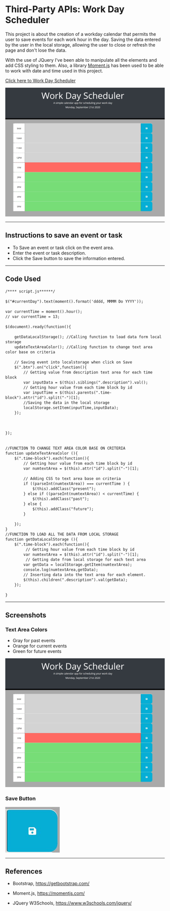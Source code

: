 # Third-Party APIs: Work Day Scheduler
This project is about the creation of a workday calendar that permits the user to save events for each work hour in the day. Saving the data entered by the user in the local storage, allowing the user to close or refresh the page and don't lose the data.

With the use of JQuery I've been able to manipulate all the elements and add CSS styling to them. Also, a library [Moment.js](https://momentjs.com/) has been used to be able to work with date and time used in this project. 

[Click here to Work Day Scheduler](https://chernanma.github.io/Work-Day-Scheduler/Develop/)

![picture](./Assets/images/main.jpg)

---

## Instructions to save an event or task

- To Save an event or task click on the event area.
- Enter the event or task description.
- Click the Save button to save the information entered.
---
## Code Used

``` JS
/**** script.js******/

$("#currentDay").text(moment().format('dddd, MMMM Do YYYY'));

var currentTime = moment().hour();
// var currentTime = 13;

$(document).ready(function(){

    getDataLocalStorage(); //Calling function to load data form local storage
    updateTextAreaColor(); //Calling function to change text area color base on criteria 
   
    // Saving event into localstorage when click on Save
    $(".btn").on("click",function(){
        // Getting value from description text area for each time block
        var inputData = $(this).siblings(".description").val();  
        // Getting hour value from each time block by id
        var inputTime = $(this).parents(".time-block").attr("id").split("-")[1];
        //Saving the data in the local storage
        localStorage.setItem(inputTime,inputData);   
    });



});


//FUNCTION TO CHANGE TEXT AREA COLOR BASE ON CRITERIA
function updateTextAreaColor (){
    $(".time-block").each(function(){
        // Getting hour value from each time block by id
        var numtextArea = $(this).attr("id").split("-")[1];

        // Adding CSS to text area base on criteria 
        if ((parseInt(numtextArea)) === currentTime ) {
            $(this).addClass("present");
        } else if ((parseInt(numtextArea)) < currentTime) {
            $(this).addClass("past");
        } else {
            $(this).addClass("future");
        }      
        
    });    
}
//FUNCTION TO LOAD ALL THE DATA FROM LOCAL STORAGE
function getDataLocalStorage (){
    $(".time-block").each(function(){
         // Getting hour value from each time block by id
        var numtextArea = $(this).attr("id").split("-")[1];
         // Getting date from local storage for each text area
        var getData = localStorage.getItem(numtextArea);
        console.log(numtextArea,getData);
        // Inserting data into the text area for each element. 
        $(this).children(".description").val(getData);
    });
    
}

```
---
## Screenshots

### Text Area Colors
- Gray for past events
- Orange for current events
- Green for future events

![picture](./Assets/images/main.jpg)

### Save Button

![picture](./Assets/images/save.jpg)

---
## References

- Bootstrap, https://getbootstrap.com/

- Moment.js, https://momentjs.com/

- JQuery W3Schools, https://www.w3schools.com/jquery/
